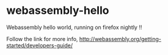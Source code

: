 # webassembly-hello

Webassembly hello world, running on firefox nightly !!

Follow the link for more info,
http://webassembly.org/getting-started/developers-guide/
